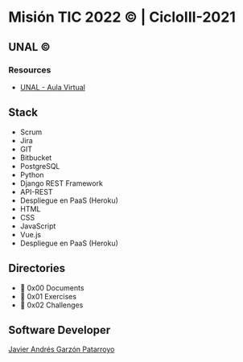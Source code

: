 # Misión TIC 2022 :copyright: | CicloIII-2021
## UNAL :copyright:
### Resources
* [UNAL - Aula Virtual](https://ingenieria.unal.edu.co/ciclo2-misiontic2022/course/index.php?categoryid=3)

## Stack
* Scrum
* Jira
* GIT
* Bitbucket
* PostgreSQL
* Python
* Django REST Framework
* API-REST
* Despliegue en PaaS (Heroku)
* HTML
* CSS
* JavaScript
* Vue.js
* Despliegue en PaaS (Heroku)

## Directories
* :open_file_folder: 0x00 Documents
* :open_file_folder: 0x01 Exercises
* :open_file_folder: 0x02 Challenges

## Software Developer
[Javier Andrés Garzón Patarroyo](https://www.javierandresgp.com)
